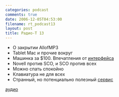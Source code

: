```yaml
---
categories: podcast
comments: true
date: 2006-12-05T04:53:00
filename: rt_podcast13
layout: post
title: Радио-T 13
---
```


- О закрытии AllofMP3
- Tablet Mac и прочие вокруг
- Машинка за $100. Впечатления от [интерфейса](http://www.youtube.com/watch?v=DwzCsOFxT-U&eurl=)
- Novell против SCO, и SCO против всех
- Можно спать спокойно
- Клавиатура не для всех
- Странный, но потенциально полезный [сервис](http://stickis.com/)

[аудио](http://cdn.radio-t.com/rt_podcast13.mp3)
<audio src="http://cdn.radio-t.com/rt_podcast13.mp3" preload="none"></audio>

